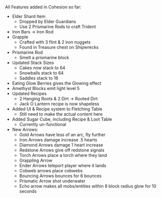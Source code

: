 All Features added in Cohesion so far:

- Elder Shard Item
  - Dropped by Elder Guardians
  - Use 2 Prismarine Rods to craft Trident
- Iron Bars -> Iron Rod
- Grapple
  - Crafted with 3 flint & 2 iron nuggets
  - Found in Treasure chest on Shipwrecks
- Prismarine Rod
  - Smelt a prismarine block
- Updated Stack Sizes
  - Cakes now stack to 64
  - Snowballs stack to 64
  - Saddles stack to 16
- Eating Glow Berries gives the Glowing effect
- Amethyst Blocks emit light level 5
- Updated Recipes
  - 2 Hanging Roots & 2 Dirt -> Rooted Dirt
  - Jack O Lantern recipe is now shapeless
- Added UI & Recipe system to Fletching Table
  - Still need to make the actual content here
- Added Sugar Cube, including Recipe & Loot Table
  - Currently un-functional
- New Arrows:
  - Gold Arrows have less of an arc, fly further
  - Iron Arrows damage increase .5 hearts
  - Diamond Arrows damage 1 heart increase
  - Redstone Arrows give off redstone signals
  - Torch Arrows place a torch where they land
  - Grappling Arrow
  - Ender Arrows teleport player where it lands
  - Cobweb arrows place cobwebs
  - Bouncing Arrows bounces for 6 bounces
  - Prismatic Arrow shot underwater
  - Echo arrow makes all mobs/entities within 8 block radius glow for 10 seconds
